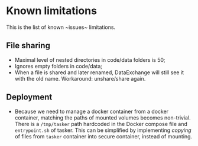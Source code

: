 # Known limitations

This is the list of known ~issues~ limitations.

## File sharing

* Maximal level of nested directories in code/data folders is 50;
* Ignores empty folders in code/data;
* When a file is shared and later renamed, DataExchange will still see it with the old name. Workaround: unshare/share again.


## Deployment

* Because we need to manage a docker container from a docker container, matching the paths of mounted volumes becomes non-trivial. There is a `/tmp/tasker` path hardcoded in the Docker compose file and `entrypoint.sh` of tasker. This can be simplified by implementing *copying* of files from `tasker` container into secure container, instead of mounting.